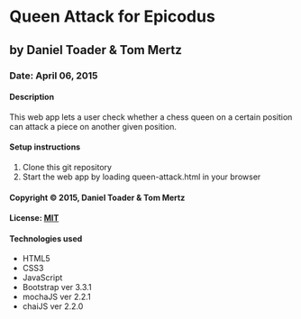 # Queen Attack for Epicodus
## by Daniel Toader & Tom Mertz
### Date: April 06, 2015
#### Description
This web app lets a user check whether a chess queen on a certain position can attack a piece on another given position.

#### Setup instructions
1. Clone this git repository
2. Start the web app by loading queen-attack.html in your browser

#### Copyright © 2015, Daniel Toader & Tom Mertz

#### License: [MIT](https://github.com/twbs/bootstrap/blob/master/LICENSE)  

#### Technologies used
- HTML5
- CSS3
- JavaScript
- Bootstrap ver 3.3.1
- mochaJS ver 2.2.1
- chaiJS ver 2.2.0
